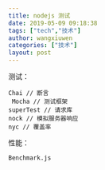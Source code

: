 ```yaml
---
title: nodejs 测试
date: 2019-05-09 09:18:38
tags: ["tech","技术"]
author: wangxiuwen
categories: ["技术"]
layout: post
---
```


测试：
```
Chai // 断言
 Mocha // 测试框架
superTest // 请求库
nock // 模拟服务器响应
nyc // 覆盖率
```

性能：
```
Benchmark.js
```